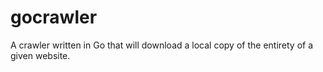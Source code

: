 # gocrawler
A crawler written in Go that will download a local copy of the entirety of a given website.

